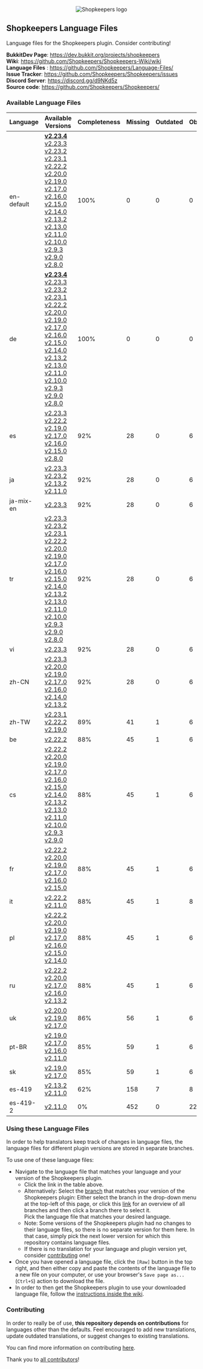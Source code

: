 <p align="center">
  <img src="https://github.com/Shopkeepers/Shopkeepers-Wiki/wiki/images/logos/shopkeepers_logo_small_with_text.png?raw=true" alt="Shopkeepers logo"/>
</p>

## Shopkeepers Language Files

Language files for the Shopkeepers plugin. Consider contributing!

**BukkitDev Page**: https://dev.bukkit.org/projects/shopkeepers  
**Wiki**: https://github.com/Shopkeepers/Shopkeepers-Wiki/wiki  
**Language Files** : https://github.com/Shopkeepers/Language-Files/  
**Issue Tracker**: https://github.com/Shopkeepers/Shopkeepers/issues  
**Discord Server**: https://discord.gg/d9NKd5z  
**Source code**: https://github.com/Shopkeepers/Shopkeepers/  

### Available Language Files

| Language | Available Versions | Completeness | Missing | Outdated | Obsolete |
|----------|--------------------|--------------|---------|----------|----------|
| en-default | [**v2.23.4**](https://github.com/Shopkeepers/Language-Files/blob/v2.23.4/lang/language-en-default.yml) [v2.23.3](https://github.com/Shopkeepers/Language-Files/blob/v2.23.3/lang/language-en-default.yml) [v2.23.2](https://github.com/Shopkeepers/Language-Files/blob/v2.23.2/lang/language-en-default.yml) [v2.23.1](https://github.com/Shopkeepers/Language-Files/blob/v2.23.1/lang/language-en-default.yml) [v2.22.2](https://github.com/Shopkeepers/Language-Files/blob/v2.22.2/lang/language-en-default.yml) [v2.20.0](https://github.com/Shopkeepers/Language-Files/blob/v2.20.0/lang/language-en-default.yml) [v2.19.0](https://github.com/Shopkeepers/Language-Files/blob/v2.19.0/lang/language-en-default.yml) [v2.17.0](https://github.com/Shopkeepers/Language-Files/blob/v2.17.0/lang/language-en-default.yml) [v2.16.0](https://github.com/Shopkeepers/Language-Files/blob/v2.16.0/lang/language-en-default.yml) [v2.15.0](https://github.com/Shopkeepers/Language-Files/blob/v2.15.0/lang/language-en-default.yml) [v2.14.0](https://github.com/Shopkeepers/Language-Files/blob/v2.14.0/lang/language-en-default.yml) [v2.13.2](https://github.com/Shopkeepers/Language-Files/blob/v2.13.2/lang/language-en-default.yml) [v2.13.0](https://github.com/Shopkeepers/Language-Files/blob/v2.13.0/lang/language-en-default.yml) [v2.11.0](https://github.com/Shopkeepers/Language-Files/blob/v2.11.0/lang/language-en-default.yml) [v2.10.0](https://github.com/Shopkeepers/Language-Files/blob/v2.10.0/lang/language-en-default.yml) [v2.9.3](https://github.com/Shopkeepers/Language-Files/blob/v2.9.3/lang/language-en-default.yml) [v2.9.0](https://github.com/Shopkeepers/Language-Files/blob/v2.9.0/lang/language-en-default.yml) [v2.8.0](https://github.com/Shopkeepers/Language-Files/blob/v2.8.0/lang/language-en-default.yml) | 100% | 0 | 0 | 0 |
| de | [**v2.23.4**](https://github.com/Shopkeepers/Language-Files/blob/v2.23.4/lang/language-de.yml) [v2.23.3](https://github.com/Shopkeepers/Language-Files/blob/v2.23.3/lang/language-de.yml) [v2.23.2](https://github.com/Shopkeepers/Language-Files/blob/v2.23.2/lang/language-de.yml) [v2.23.1](https://github.com/Shopkeepers/Language-Files/blob/v2.23.1/lang/language-de.yml) [v2.22.2](https://github.com/Shopkeepers/Language-Files/blob/v2.22.2/lang/language-de.yml) [v2.20.0](https://github.com/Shopkeepers/Language-Files/blob/v2.20.0/lang/language-de.yml) [v2.19.0](https://github.com/Shopkeepers/Language-Files/blob/v2.19.0/lang/language-de.yml) [v2.17.0](https://github.com/Shopkeepers/Language-Files/blob/v2.17.0/lang/language-de.yml) [v2.16.0](https://github.com/Shopkeepers/Language-Files/blob/v2.16.0/lang/language-de.yml) [v2.15.0](https://github.com/Shopkeepers/Language-Files/blob/v2.15.0/lang/language-de.yml) [v2.14.0](https://github.com/Shopkeepers/Language-Files/blob/v2.14.0/lang/language-de.yml) [v2.13.2](https://github.com/Shopkeepers/Language-Files/blob/v2.13.2/lang/language-de.yml) [v2.13.0](https://github.com/Shopkeepers/Language-Files/blob/v2.13.0/lang/language-de.yml) [v2.11.0](https://github.com/Shopkeepers/Language-Files/blob/v2.11.0/lang/language-de.yml) [v2.10.0](https://github.com/Shopkeepers/Language-Files/blob/v2.10.0/lang/language-de.yml) [v2.9.3](https://github.com/Shopkeepers/Language-Files/blob/v2.9.3/lang/language-de.yml) [v2.9.0](https://github.com/Shopkeepers/Language-Files/blob/v2.9.0/lang/language-de.yml) [v2.8.0](https://github.com/Shopkeepers/Language-Files/blob/v2.8.0/lang/language-de.yml) | 100% | 0 | 0 | 0 |
| es | [v2.23.3](https://github.com/Shopkeepers/Language-Files/blob/v2.23.3/lang/language-es.yml) [v2.22.2](https://github.com/Shopkeepers/Language-Files/blob/v2.22.2/lang/language-es.yml) [v2.19.0](https://github.com/Shopkeepers/Language-Files/blob/v2.19.0/lang/language-es.yml) [v2.17.0](https://github.com/Shopkeepers/Language-Files/blob/v2.17.0/lang/language-es.yml) [v2.16.0](https://github.com/Shopkeepers/Language-Files/blob/v2.16.0/lang/language-es.yml) [v2.15.0](https://github.com/Shopkeepers/Language-Files/blob/v2.15.0/lang/language-es.yml) [v2.8.0](https://github.com/Shopkeepers/Language-Files/blob/v2.8.0/lang/language-es.yml) | 92% | 28 | 0 | 6 |
| ja | [v2.23.3](https://github.com/Shopkeepers/Language-Files/blob/v2.23.3/lang/language-ja.yml) [v2.23.2](https://github.com/Shopkeepers/Language-Files/blob/v2.23.2/lang/language-ja.yml) [v2.13.2](https://github.com/Shopkeepers/Language-Files/blob/v2.13.2/lang/language-ja.yml) [v2.11.0](https://github.com/Shopkeepers/Language-Files/blob/v2.11.0/lang/language-ja.yml) | 92% | 28 | 0 | 6 |
| ja-mix-en | [v2.23.3](https://github.com/Shopkeepers/Language-Files/blob/v2.23.3/lang/language-ja-mix-en.yml) | 92% | 28 | 0 | 6 |
| tr | [v2.23.3](https://github.com/Shopkeepers/Language-Files/blob/v2.23.3/lang/language-tr.yml) [v2.23.2](https://github.com/Shopkeepers/Language-Files/blob/v2.23.2/lang/language-tr.yml) [v2.23.1](https://github.com/Shopkeepers/Language-Files/blob/v2.23.1/lang/language-tr.yml) [v2.22.2](https://github.com/Shopkeepers/Language-Files/blob/v2.22.2/lang/language-tr.yml) [v2.20.0](https://github.com/Shopkeepers/Language-Files/blob/v2.20.0/lang/language-tr.yml) [v2.19.0](https://github.com/Shopkeepers/Language-Files/blob/v2.19.0/lang/language-tr.yml) [v2.17.0](https://github.com/Shopkeepers/Language-Files/blob/v2.17.0/lang/language-tr.yml) [v2.16.0](https://github.com/Shopkeepers/Language-Files/blob/v2.16.0/lang/language-tr.yml) [v2.15.0](https://github.com/Shopkeepers/Language-Files/blob/v2.15.0/lang/language-tr.yml) [v2.14.0](https://github.com/Shopkeepers/Language-Files/blob/v2.14.0/lang/language-tr.yml) [v2.13.2](https://github.com/Shopkeepers/Language-Files/blob/v2.13.2/lang/language-tr.yml) [v2.13.0](https://github.com/Shopkeepers/Language-Files/blob/v2.13.0/lang/language-tr.yml) [v2.11.0](https://github.com/Shopkeepers/Language-Files/blob/v2.11.0/lang/language-tr.yml) [v2.10.0](https://github.com/Shopkeepers/Language-Files/blob/v2.10.0/lang/language-tr.yml) [v2.9.3](https://github.com/Shopkeepers/Language-Files/blob/v2.9.3/lang/language-tr.yml) [v2.9.0](https://github.com/Shopkeepers/Language-Files/blob/v2.9.0/lang/language-tr.yml) [v2.8.0](https://github.com/Shopkeepers/Language-Files/blob/v2.8.0/lang/language-tr.yml) | 92% | 28 | 0 | 6 |
| vi | [v2.23.3](https://github.com/Shopkeepers/Language-Files/blob/v2.23.3/lang/language-vi.yml) | 92% | 28 | 0 | 6 |
| zh-CN | [v2.23.3](https://github.com/Shopkeepers/Language-Files/blob/v2.23.3/lang/language-zh-CN.yml) [v2.20.0](https://github.com/Shopkeepers/Language-Files/blob/v2.20.0/lang/language-zh-CN.yml) [v2.19.0](https://github.com/Shopkeepers/Language-Files/blob/v2.19.0/lang/language-zh-CN.yml) [v2.17.0](https://github.com/Shopkeepers/Language-Files/blob/v2.17.0/lang/language-zh-CN.yml) [v2.16.0](https://github.com/Shopkeepers/Language-Files/blob/v2.16.0/lang/language-zh-CN.yml) [v2.14.0](https://github.com/Shopkeepers/Language-Files/blob/v2.14.0/lang/language-zh-CN.yml) [v2.13.2](https://github.com/Shopkeepers/Language-Files/blob/v2.13.2/lang/language-zh-CN.yml) | 92% | 28 | 0 | 6 |
| zh-TW | [v2.23.1](https://github.com/Shopkeepers/Language-Files/blob/v2.23.1/lang/language-zh-TW.yml) [v2.22.2](https://github.com/Shopkeepers/Language-Files/blob/v2.22.2/lang/language-zh-TW.yml) [v2.19.0](https://github.com/Shopkeepers/Language-Files/blob/v2.19.0/lang/language-zh-TW.yml) | 89% | 41 | 1 | 6 |
| be | [v2.22.2](https://github.com/Shopkeepers/Language-Files/blob/v2.22.2/lang/language-be.yml) | 88% | 45 | 1 | 6 |
| cs | [v2.22.2](https://github.com/Shopkeepers/Language-Files/blob/v2.22.2/lang/language-cs.yml) [v2.20.0](https://github.com/Shopkeepers/Language-Files/blob/v2.20.0/lang/language-cs.yml) [v2.19.0](https://github.com/Shopkeepers/Language-Files/blob/v2.19.0/lang/language-cs.yml) [v2.17.0](https://github.com/Shopkeepers/Language-Files/blob/v2.17.0/lang/language-cs.yml) [v2.16.0](https://github.com/Shopkeepers/Language-Files/blob/v2.16.0/lang/language-cs.yml) [v2.15.0](https://github.com/Shopkeepers/Language-Files/blob/v2.15.0/lang/language-cs.yml) [v2.14.0](https://github.com/Shopkeepers/Language-Files/blob/v2.14.0/lang/language-cs.yml) [v2.13.2](https://github.com/Shopkeepers/Language-Files/blob/v2.13.2/lang/language-cs.yml) [v2.13.0](https://github.com/Shopkeepers/Language-Files/blob/v2.13.0/lang/language-cs.yml) [v2.11.0](https://github.com/Shopkeepers/Language-Files/blob/v2.11.0/lang/language-cs.yml) [v2.10.0](https://github.com/Shopkeepers/Language-Files/blob/v2.10.0/lang/language-cs.yml) [v2.9.3](https://github.com/Shopkeepers/Language-Files/blob/v2.9.3/lang/language-cs.yml) [v2.9.0](https://github.com/Shopkeepers/Language-Files/blob/v2.9.0/lang/language-cs.yml) | 88% | 45 | 1 | 6 |
| fr | [v2.22.2](https://github.com/Shopkeepers/Language-Files/blob/v2.22.2/lang/language-fr.yml) [v2.20.0](https://github.com/Shopkeepers/Language-Files/blob/v2.20.0/lang/language-fr.yml) [v2.19.0](https://github.com/Shopkeepers/Language-Files/blob/v2.19.0/lang/language-fr.yml) [v2.17.0](https://github.com/Shopkeepers/Language-Files/blob/v2.17.0/lang/language-fr.yml) [v2.16.0](https://github.com/Shopkeepers/Language-Files/blob/v2.16.0/lang/language-fr.yml) [v2.15.0](https://github.com/Shopkeepers/Language-Files/blob/v2.15.0/lang/language-fr.yml) | 88% | 45 | 1 | 6 |
| it | [v2.22.2](https://github.com/Shopkeepers/Language-Files/blob/v2.22.2/lang/language-it.yml) [v2.11.0](https://github.com/Shopkeepers/Language-Files/blob/v2.11.0/lang/language-it.yml) | 88% | 45 | 1 | 8 |
| pl | [v2.22.2](https://github.com/Shopkeepers/Language-Files/blob/v2.22.2/lang/language-pl.yml) [v2.20.0](https://github.com/Shopkeepers/Language-Files/blob/v2.20.0/lang/language-pl.yml) [v2.19.0](https://github.com/Shopkeepers/Language-Files/blob/v2.19.0/lang/language-pl.yml) [v2.17.0](https://github.com/Shopkeepers/Language-Files/blob/v2.17.0/lang/language-pl.yml) [v2.16.0](https://github.com/Shopkeepers/Language-Files/blob/v2.16.0/lang/language-pl.yml) [v2.15.0](https://github.com/Shopkeepers/Language-Files/blob/v2.15.0/lang/language-pl.yml) [v2.14.0](https://github.com/Shopkeepers/Language-Files/blob/v2.14.0/lang/language-pl.yml) | 88% | 45 | 1 | 6 |
| ru | [v2.22.2](https://github.com/Shopkeepers/Language-Files/blob/v2.22.2/lang/language-ru.yml) [v2.20.0](https://github.com/Shopkeepers/Language-Files/blob/v2.20.0/lang/language-ru.yml) [v2.17.0](https://github.com/Shopkeepers/Language-Files/blob/v2.17.0/lang/language-ru.yml) [v2.16.0](https://github.com/Shopkeepers/Language-Files/blob/v2.16.0/lang/language-ru.yml) [v2.13.2](https://github.com/Shopkeepers/Language-Files/blob/v2.13.2/lang/language-ru.yml) | 88% | 45 | 1 | 6 |
| uk | [v2.20.0](https://github.com/Shopkeepers/Language-Files/blob/v2.20.0/lang/language-uk.yml) [v2.19.0](https://github.com/Shopkeepers/Language-Files/blob/v2.19.0/lang/language-uk.yml) [v2.17.0](https://github.com/Shopkeepers/Language-Files/blob/v2.17.0/lang/language-uk.yml) | 86% | 56 | 1 | 6 |
| pt-BR | [v2.19.0](https://github.com/Shopkeepers/Language-Files/blob/v2.19.0/lang/language-pt-BR.yml) [v2.17.0](https://github.com/Shopkeepers/Language-Files/blob/v2.17.0/lang/language-pt-BR.yml) [v2.16.0](https://github.com/Shopkeepers/Language-Files/blob/v2.16.0/lang/language-pt-BR.yml) [v2.11.0](https://github.com/Shopkeepers/Language-Files/blob/v2.11.0/lang/language-pt-BR.yml) | 85% | 59 | 1 | 6 |
| sk | [v2.19.0](https://github.com/Shopkeepers/Language-Files/blob/v2.19.0/lang/language-sk.yml) [v2.17.0](https://github.com/Shopkeepers/Language-Files/blob/v2.17.0/lang/language-sk.yml) | 85% | 59 | 1 | 6 |
| es-419 | [v2.13.2](https://github.com/Shopkeepers/Language-Files/blob/v2.13.2/lang/language-es-419.yml) [v2.11.0](https://github.com/Shopkeepers/Language-Files/blob/v2.11.0/lang/language-es-419.yml) | 62% | 158 | 7 | 8 |
| es-419-2 | [v2.11.0](https://github.com/Shopkeepers/Language-Files/blob/v2.11.0/lang/language-es-419-2.yml) | 0% | 452 | 0 | 220 |

### Using these Language Files

In order to help translators keep track of changes in language files, the language files for different plugin versions are stored in separate branches.

To use one of these language files:
* Navigate to the language file that matches your language and your version of the Shopkeepers plugin.
  * Click the link in the table above.
  * Alternatively: Select the [branch](https://docs.github.com/en/repositories/configuring-branches-and-merges-in-your-repository/managing-branches-in-your-repository/viewing-branches-in-your-repository) that matches your version of the Shopkeepers plugin: Either select the branch in the drop-down menu at the top-left of this page, or click this [link](https://github.com/Shopkeepers/Language-Files/branches/all) for an overview of all branches and then click a branch there to select it.  
    Pick the language file that matches your desired language.
  * Note: Some versions of the Shopkeepers plugin had no changes to their language files, so there is no separate version for them here. In that case, simply pick the next lower version for which this repository contains language files.
  * If there is no translation for your language and plugin version yet, consider [contributing](https://github.com/Shopkeepers/Language-Files#contributing) one!
* Once you have opened a language file, click the `[Raw]` button in the top right, and then either copy and paste the contents of the language file to a new file on your computer, or use your browser's `Save page as...` (`Ctrl+S`) action to download the file.
* In order to then get the Shopkeepers plugin to use your downloaded language file, follow the [instructions inside the wiki](https://github.com/Shopkeepers/Shopkeepers-Wiki/wiki/Language-Files#using-custom-language-files).

### Contributing

In order to really be of use, **this repository depends on contributions** for languages other than the defaults. Feel encouraged to add new translations, update outdated translations, or suggest changes to existing translations.

You can find more information on contributing [here](CONTRIBUTING.md).

Thank you to [all contributors](CONTRIBUTORS.md)!
